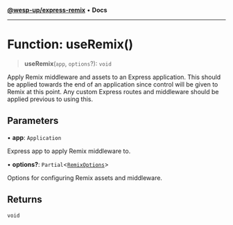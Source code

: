 [**@wesp-up/express-remix**](../README.md) • **Docs**

***

# Function: useRemix()

> **useRemix**(`app`, `options`?): `void`

Apply Remix middleware and assets to an Express application. This should be
applied towards the end of an application since control will be given to
Remix at this point. Any custom Express routes and middleware should be
applied previous to using this.

## Parameters

• **app**: `Application`

Express app to apply Remix middleware to.

• **options?**: `Partial`\<[`RemixOptions`](../interfaces/RemixOptions.md)\>

Options for configuring Remix assets and middleware.

## Returns

`void`
